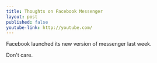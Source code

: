```yaml
---
title: Thoughts on Facebook Messenger
layout: post
published: false
youtube-link: http://youtube.com/
---
```

Facebook launched its new version of messenger last week.

Don't care.